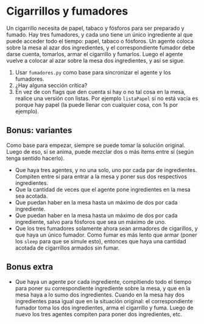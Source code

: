 # Cigarrillos y fumadores

Un cigarrillo necesita de papel, tabaco y fósforos para ser preparado y fumado. Hay tres fumadores, y cada uno tiene un único ingrediente al que puede acceder todo el tiempo: papel, tabaco o fósforos. Un agente coloca sobre la mesa al azar dos ingredientes, y el correspondiente fumador debe darse cuenta, tomarlos, armar el cigarrillo y fumarlos. Luego el agente vuelve a colocar al azar sobre la mesa dos ingredientes, y así se sigue.

1. Usar `fumadores.py` como base para sincronizar el agente y los fumadores.
1. ¿Hay alguna sección crítica?
1. En vez de con flags que den cuenta si hay o no tal cosa en la mesa, realice una versión con listas. Por ejemplo `listaPapel` si no está vacía es porque hay papel (la puede llenar con cualquier cosa, con 1s por ejemplo).

## Bonus: variantes 

Como base para empezar, siempre se puede tomar la solución original. Luego de eso, si se anima, puede mezclar dos o más ítems entre sí (según tenga sentido hacerlo).

* Que haya tres agentes, y no una solo, uno por cada par de ingredientes. Compiten entre sí para entrar a la mesa y poner sus dos respectivos ingredientes.
* Que la cantidad de veces que el agente pone ingredientes en la mesa sea acotada.
* Que puedan haber en la mesa hasta un máximo de dos por cada ingrediente.
* Que puedan haber en la mesa hasta un máximo de dos por cada ingrediente, salvo para fósforos que sea un máximo de uno.
* Que los tres fumadores solamente ahora sean armadores de cigarillos, y que haya un único fumador. Como fumar es más lento que armar (poner los `sleep` para que se simule esto), entonces que haya una cantidad acotada de cigarrillos armados sin fumar.

## Bonus extra

* Que haya un agente por cada ingrediente, compitiendo todo el tiempo para poner su correspondiente ingrediente sobre la mesa, y que en la mesa haya a lo sumo dos ingredientes. Cuando en la mesa hay dos ingredientes pasa igual que en la situación original: el correspondiente fumador toma los dos ingredientes, arma el cigarrillo y fuma. Luego de nuevo los tres agentes compiten para poner dos ingredientes, etc.